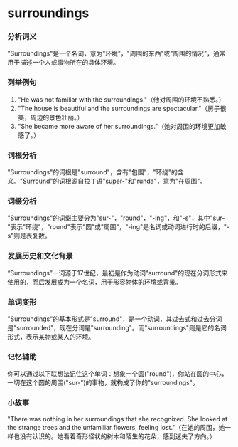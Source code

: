 # surroundings

### 分析词义

  

"Surroundings"是一个名词，意为"环境"，"周围的东西"或"周围的情况"，通常用于描述一个人或事物所在的具体环境。

  

### 列举例句

  

1.  "He was not familiar with the surroundings."（他对周围的环境不熟悉。）
2.  "The house is beautiful and the surroundings are spectacular."（房子很美，周边的景色壮丽。）
3.  "She became more aware of her surroundings."（她对周围的环境更加敏感了。）

  

### 词根分析

  

"Surroundings"的词根是"surround"，含有"包围"，"环绕"的含义。"Surround"的词根源自拉丁语"super-"和"runda"，意为"在周围"。

  

### 词缀分析

  

"Surroundings"的词缀主要分为"sur-"，"round"，"-ing"，和"-s"，其中"sur-"表示"环绕"，"round"表示"圆"或"周围"，"-ing"是名词或动词进行时的后缀，"-s"则是表复数。

  

### 发展历史和文化背景

  

“Surroundings”一词源于17世纪，最初是作为动词"surround"的现在分词形式来使用的，而后发展成为一个名词，用于形容物体的环境或背景。

  

### 单词变形

  

"Surroundings"的基本形式是"surround"，是一个动词，其过去式和过去分词是"surrounded"，现在分词是"surrounding"。而"surroundings"则是它的名词形式，表示某物或某人的环境。

  

### 记忆辅助

  

你可以通过以下联想法记住这个单词：想象一个圆("round")，你站在圆的中心，一切在这个圆的周围("sur-")的事物，就构成了你的"surroundings"。

  

### 小故事

  

"There was nothing in her surroundings that she recognized. She looked at the strange trees and the unfamiliar flowers, feeling lost."（在她的周围，她一样也没有认识的。她看着奇形怪状的树木和陌生的花朵，感到迷失了方向。）
